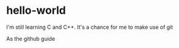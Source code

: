 # hello-world

I'm still learning C and C++.
It's a chance for me to make use of git

As the github guide
